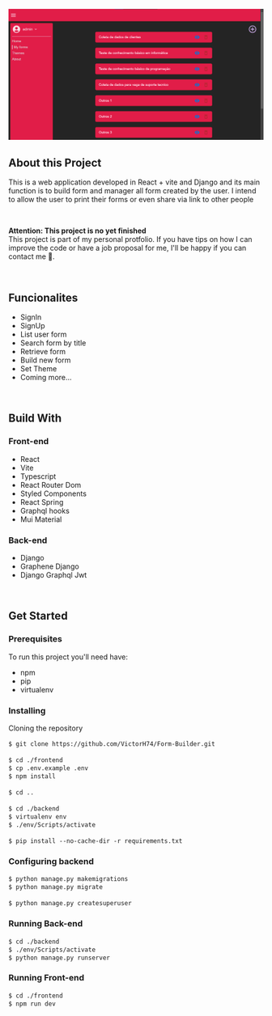 ![Alt text](/frontend/public/project-img.png "Project my-forms route screenshot")

## About this Project
This is a web application developed in React + vite and Django and its main function is to build form and manager all form created by the user. I intend to allow the user to print their forms or even share via link to other people

<br/>

**Attention: This project is no yet finished**
<br/>
This project is part of my personal protfolio. If you have tips on how I can improve the code or have a job proposal for me, I'll be happy if you can contact me 🙂.

<br/>

## Funcionalites
- SignIn
- SignUp
- List user form
- Search form by title
- Retrieve form
- Build new form
- Set Theme
- Coming more...

<br/>

## Build With
### Front-end
- React
- Vite
- Typescript
- React Router Dom
- Styled Components
- React Spring
- Graphql hooks
- Mui Material

### Back-end
- Django
- Graphene Django
- Django Graphql Jwt

<br/>

## Get Started
### Prerequisites

To run this project you'll need have:
* npm
* pip
* virtualenv

### Installing

Cloning the repository
```
$ git clone https://github.com/VictorH74/Form-Builder.git

$ cd ./frontend
$ cp .env.example .env
$ npm install

$ cd ..

$ cd ./backend
$ virtualenv env
$ ./env/Scripts/activate

$ pip install --no-cache-dir -r requirements.txt

```

### Configuring backend
```
$ python manage.py makemigrations
$ python manage.py migrate

$ python manage.py createsuperuser
```

### Running Back-end
```
$ cd ./backend
$ ./env/Scripts/activate
$ python manage.py runserver
```
### Running Front-end
```
$ cd ./frontend
$ npm run dev
```
